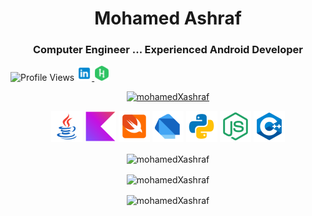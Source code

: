 <h1 align="center">Mohamed Ashraf</h1>
<h3 align="center">Computer Engineer ... Experienced Android Developer</h3>


<p align="left">
  <img src="https://komarev.com/ghpvc/?username=mohamedXashraf&label=Profile%20views&color=0e75b6&style=flat" alt="Profile Views" /> 
  <a href="https://linkedin.com/in/coderbot">
    <img src="https://github.com/mohamedXashraf/mohamedXashraf/blob/main/linkedin.png" alt="LinkedIn" width="24" height="24" /> 
  </a>
  <a href="https://www.hackerrank.com/coderbot1010">
    <img src="https://github.com/mohamedXashraf/mohamedXashraf/blob/main/hackerrank.png" alt="HackerRank" width="24" height="24" /> 
  </a>
</p>


<p align="center">
  <a href="https://github.com/ryo-ma/github-profile-trophy">
    <img src="https://github-profile-trophy.vercel.app/?username=mohamedXashraf" alt="mohamedXashraf" />
  </a>
</p>



<p align="center">
  <img src="https://github.com/mohamedXashraf/mohamedXashraf/blob/main/java.png" alt="Java" width="50" height="50" /> 
  <img src="https://github.com/mohamedXashraf/mohamedXashraf/blob/main/kotlin.png" alt="Kotlin" width="50" height="50" /> 
  <img src="https://github.com/mohamedXashraf/mohamedXashraf/blob/main/swift.png" alt="Swift" width="50" height="50" /> 
  <img src="https://github.com/mohamedXashraf/mohamedXashraf/blob/main/dart.png" alt="Dart" width="50" height="50" /> 
  <img src="https://github.com/mohamedXashraf/mohamedXashraf/blob/main/python.png" alt="Python" width="50" height="50" /> 
  <img src="https://github.com/mohamedXashraf/mohamedXashraf/blob/main/nodejs.png" alt="NodeJS" width="50" height="50" /> 
  <img src="https://github.com/mohamedXashraf/mohamedXashraf/blob/main/cpp.png" alt="C++" width="50" height="50" /> 
</p>


<p align="center">
  <img align="center" src="https://github-readme-stats.vercel.app/api/top-langs?username=mohamedXashraf&show_icons=true&locale=en&layout=compact" alt="mohamedXashraf" />
</p>


<p align="center">
  <img align="center" src="https://github-readme-stats.vercel.app/api?username=mohamedXashraf&show_icons=true&locale=en" alt="mohamedXashraf" />
</p>


<p align="center">
  <img align="center" src="https://github-readme-streak-stats.herokuapp.com/?user=mohamedXashraf&" alt="mohamedXashraf" />
</p>
